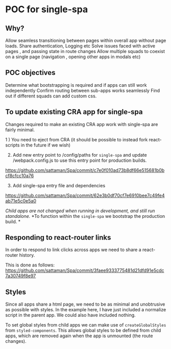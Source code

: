 # POC for single-spa

## Why?

Allow seamless transitioning between pages within overall app without page loads.
Share authentication, Logging etc
Solve issues faced with active pages , and passing state in route changes
Allow multiple squads to coexist on a single page (navigation , opening other apps in modals etc)

## POC objectives

Determine what bootstrapping is required and if apps can still work independently
Confirm routing between sub-apps works seamlessly
Find out if different squads can add custom css. 


## To update existing CRA app for single-spa

Changes required to make an existing CRA app work with single-spa are fairly minimal.

1 ) You need to eject from CRA (it should be possible to instead fork react-scripts in the future if we wish)

2) Add new entry point to /config/paths for `single-spa` and update /webpack.config.js to use this entry point for production builds.

https://github.com/sattaman/Spa/commit/c7e0f010ad73b8df66e515681b0bcf8cfcc10a76

3) Add single-spa entry file and dependencies

https://github.com/sattaman/Spa/commit/62e3b0df70cf7e6910bee7c49fe4ab71e5c0e5a0

*Child apps are not changed when running in development, and still run standalone.* 
*To function within the `single-spa` we bootstrap the production build. *


## Responding to react-router links

In order to respond to link clicks across apps we need to share a react-router history.

This is done as follows: https://github.com/sattaman/Spa/commit/3faee9333775481d21dfd91e5cdc7a30749f8e97


## Styles

Since all apps share a html page, we need to be as minimal and unobtrusive as possible with styles. In the example here, I have just included a normalize script in the parent app. We could also have included nothing. 

To set global styles from child apps we can make use of `createGlobalStyles` from `styled-components`. This allows global styles to be defined from child apps, which are removed again when the app is unmounted (the route changes). 
